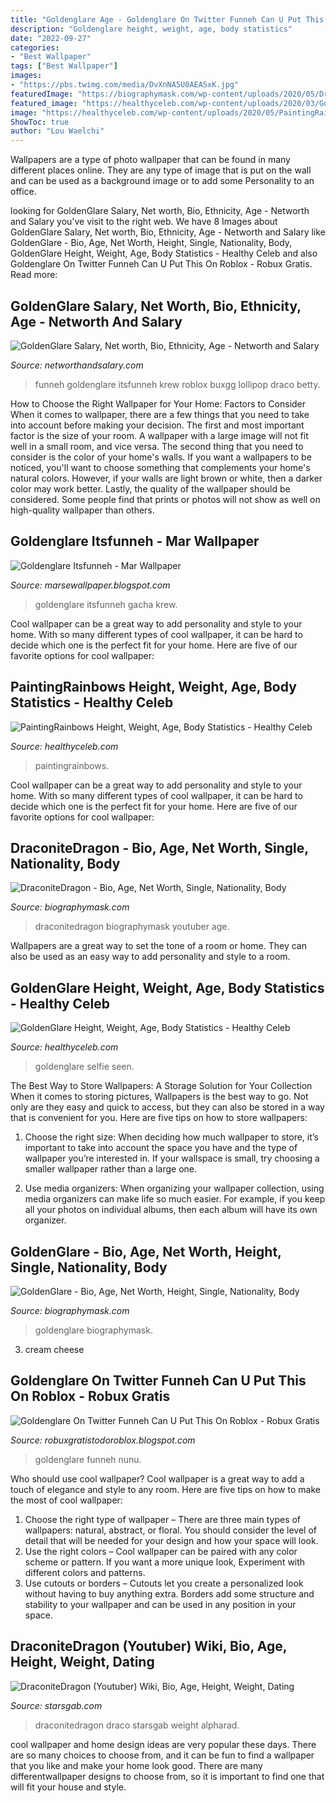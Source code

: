 ```yaml
---
title: "Goldenglare Age - Goldenglare On Twitter Funneh Can U Put This On Roblox"
description: "Goldenglare height, weight, age, body statistics"
date: "2022-09-27"
categories:
- "Best Wallpaper"
tags: ["Best Wallpaper"]
images:
- "https://pbs.twimg.com/media/DvXnNA5U0AEASxK.jpg"
featuredImage: "https://biographymask.com/wp-content/uploads/2020/05/DraconiteDragon.jpg"
featured_image: "https://healthyceleb.com/wp-content/uploads/2020/03/GoldenGlare-as-seen-while-taking-a-selfie-in-August-2018.jpg"
image: "https://healthyceleb.com/wp-content/uploads/2020/05/PaintingRainbows-as-seen-in-a-picture-taken-in-Vancouver-British-Columbia-in-September-2019.jpg"
ShowToc: true
author: "Lou Waelchi"
---
```





Wallpapers are a type of photo wallpaper that can be found in many different places online. They are any type of image that is put on the wall and can be used as a background image or to add some Personality to an office.

	

		
looking for GoldenGlare Salary, Net worth, Bio, Ethnicity, Age - Networth and Salary you've visit to the right web. We have 8 Images about GoldenGlare Salary, Net worth, Bio, Ethnicity, Age - Networth and Salary like GoldenGlare - Bio, Age, Net Worth, Height, Single, Nationality, Body, GoldenGlare Height, Weight, Age, Body Statistics - Healthy Celeb and also Goldenglare On Twitter Funneh Can U Put This On Roblox - Robux Gratis. Read more:
		
    
## GoldenGlare Salary, Net Worth, Bio, Ethnicity, Age - Networth And Salary

<img loading=lazy src="https://networthandsalary.com/wp-content/uploads/2020/09/GoldenGlare.jpg" onerror="this.onerror=null;this.src='https://tse2.mm.bing.net/th?id=OIP.GZrsq8dJwNOUa8enkUIHKgAAAA&amp;pid=15.1';" alt="GoldenGlare Salary, Net worth, Bio, Ethnicity, Age - Networth and Salary">

_Source: networthandsalary.com_

>funneh goldenglare itsfunneh krew roblox buxgg lollipop draco betty. 

	

How to Choose the Right Wallpaper for Your Home: Factors to Consider
When it comes to wallpaper, there are a few things that you need to take into account before making your decision. The first and most important factor is the size of your room. A wallpaper with a large image will not fit well in a small room, and vice versa. 
The second thing that you need to consider is the color of your home's walls. If you want a wallpapers to be noticed, you'll want to choose something that complements your home's natural colors. However, if your walls are light brown or white, then a darker color may work better. 
Lastly, the quality of the wallpaper should be considered. Some people find that prints or photos will not show as well on high-quality wallpaper than others.

    
## Goldenglare Itsfunneh - Mar Wallpaper

<img loading=lazy src="https://pm1.narvii.com/6971/3593c741ae6af71c7fdb36a8e86728b508dc8ef3r1-1225-1225v2_hq.jpg" onerror="this.onerror=null;this.src='https://tse2.mm.bing.net/th?id=OIP.eJpiGCSV-sFP0cWPE3UsIwHaHa&amp;pid=15.1';" alt="Goldenglare Itsfunneh - Mar Wallpaper">

_Source: marsewallpaper.blogspot.com_

>goldenglare itsfunneh gacha krew. 

	

Cool wallpaper can be a great way to add personality and style to your home. With so many different types of cool wallpaper, it can be hard to decide which one is the perfect fit for your home. Here are five of our favorite options for cool wallpaper: 

    
## PaintingRainbows Height, Weight, Age, Body Statistics - Healthy Celeb

<img loading=lazy src="https://healthyceleb.com/wp-content/uploads/2020/05/PaintingRainbows-as-seen-in-a-picture-taken-in-Vancouver-British-Columbia-in-September-2019.jpg" onerror="this.onerror=null;this.src='https://tse2.mm.bing.net/th?id=OIP.3n0QyYBuk9o67KTUBILVpgHaHa&amp;pid=15.1';" alt="PaintingRainbows Height, Weight, Age, Body Statistics - Healthy Celeb">

_Source: healthyceleb.com_

>paintingrainbows. 

	

Cool wallpaper can be a great way to add personality and style to your home. With so many different types of cool wallpaper, it can be hard to decide which one is the perfect fit for your home. Here are five of our favorite options for cool wallpaper: 

    
## DraconiteDragon - Bio, Age, Net Worth, Single, Nationality, Body

<img loading=lazy src="https://biographymask.com/wp-content/uploads/2020/05/DraconiteDragon.jpg" onerror="this.onerror=null;this.src='https://tse2.mm.bing.net/th?id=OIP.OqHZbMqCM5yWZWo8SDOcOwAAAA&amp;pid=15.1';" alt="DraconiteDragon - Bio, Age, Net Worth, Single, Nationality, Body">

_Source: biographymask.com_

>draconitedragon biographymask youtuber age. 

	

Wallpapers are a great way to set the tone of a room or home. They can also be used as an easy way to add personality and style to a room.

    
## GoldenGlare Height, Weight, Age, Body Statistics - Healthy Celeb

<img loading=lazy src="https://healthyceleb.com/wp-content/uploads/2020/03/GoldenGlare-as-seen-while-taking-a-selfie-in-August-2018.jpg" onerror="this.onerror=null;this.src='https://tse2.mm.bing.net/th?id=OIP.RuDiWny_YZqcOt2XvutHogHaKX&amp;pid=15.1';" alt="GoldenGlare Height, Weight, Age, Body Statistics - Healthy Celeb">

_Source: healthyceleb.com_

>goldenglare selfie seen. 

	

The Best Way to Store Wallpapers: A Storage Solution for Your Collection
When it comes to storing pictures, Wallpapers is the best way to go. Not only are they easy and quick to access, but they can also be stored in a way that is convenient for you. Here are five tips on how to store wallpapers:
1) Choose the right size: When deciding how much wallpaper to store, it’s important to take into account the space you have and the type of wallpaper you’re interested in. If your wallspace is small, try choosing a smaller wallpaper rather than a large one.

2) Use media organizers: When organizing your wallpaper collection, using media organizers can make life so much easier. For example, if you keep all your photos on individual albums, then each album will have its own organizer.

    
## GoldenGlare - Bio, Age, Net Worth, Height, Single, Nationality, Body

<img loading=lazy src="https://biographymask.com/wp-content/uploads/2020/09/GoldenGlare-posing-for-a-photo-with-the-singer-Ariana-Grande-after-her-live-tour-performance.jpg" onerror="this.onerror=null;this.src='https://tse3.mm.bing.net/th?id=OIP.-7GHa9n9a1e870rccdOneAHaHa&amp;pid=15.1';" alt="GoldenGlare - Bio, Age, Net Worth, Height, Single, Nationality, Body">

_Source: biographymask.com_

>goldenglare biographymask. 

	

3. cream cheese 

    
## Goldenglare On Twitter Funneh Can U Put This On Roblox - Robux Gratis

<img loading=lazy src="https://pbs.twimg.com/media/DvXnNA5U0AEASxK.jpg" onerror="this.onerror=null;this.src='https://tse4.mm.bing.net/th?id=OIP.xS_WYX989IkHPjdWrdV27QHaJ4&amp;pid=15.1';" alt="Goldenglare On Twitter Funneh Can U Put This On Roblox - Robux Gratis">

_Source: robuxgratistodoroblox.blogspot.com_

>goldenglare funneh nunu. 

	

Who should use cool wallpaper?
Cool wallpaper is a great way to add a touch of elegance and style to any room. Here are five tips on how to make the most of cool wallpaper: 
1) Choose the right type of wallpaper – There are three main types of wallpapers: natural, abstract, or floral. You should consider the level of detail that will be needed for your design and how your space will look. 
2) Use the right colors – Cool wallpaper can be paired with any color scheme or pattern. If you want a more unique look, Experiment with different colors and patterns. 
3) Use cutouts or borders – Cutouts let you create a personalized look without having to buy anything extra. Borders add some structure and stability to your wallpaper and can be used in any position in your space.

    
## DraconiteDragon (Youtuber) Wiki, Bio, Age, Height, Weight, Dating

<img loading=lazy src="https://starsgab.com/wp-content/uploads/2021/05/58453616_138216193970392_6178991152982835057_n.jpg" onerror="this.onerror=null;this.src='https://tse1.mm.bing.net/th?id=OIP.SWoTN0Rltz1LlxS06CVWnwHaHa&amp;pid=15.1';" alt="DraconiteDragon (Youtuber) Wiki, Bio, Age, Height, Weight, Dating">

_Source: starsgab.com_

>draconitedragon draco starsgab weight alpharad. 

	

cool wallpaper and home design ideas are very popular these days. There are so many choices to choose from, and it can be fun to find a wallpaper that you like and make your home look good. There are many differentwallpaper designs to choose from, so it is important to find one that will fit your house and style.

